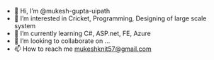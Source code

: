- 👋 Hi, I’m @mukesh-gupta-uipath
- 👀 I’m interested in Cricket, Programming, Designing of large scale system
- 🌱 I’m currently learning C#, ASP.net, FE, Azure
- 💞️ I’m looking to collaborate on ...
- 📫 How to reach me mukeshknit57@gmail.com

<!---
mukesh-gupta-uipath/mukesh-gupta-uipath is a ✨ special ✨ repository because its `README.md` (this file) appears on your GitHub profile.
You can click the Preview link to take a look at your changes.
--->
